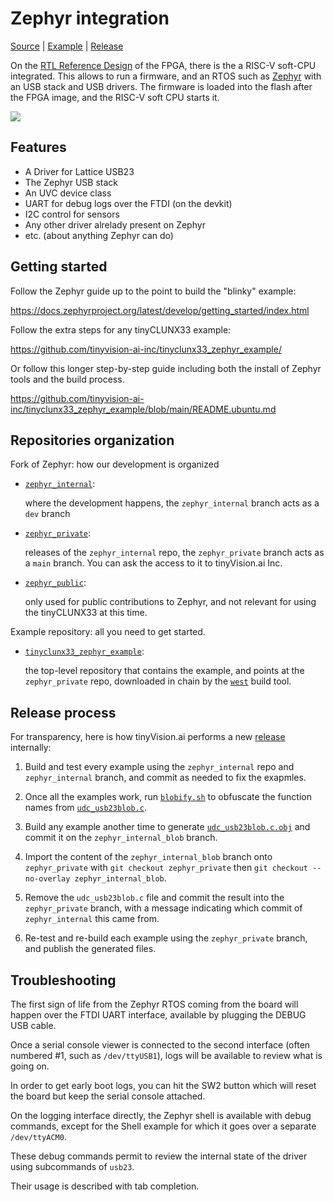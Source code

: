 # Zephyr integration

[Source](https://github.com/tinyvision-ai-inc/zephyr_private/) |
[Example](https://github.com/tinyvision-ai-inc/tinyclunx33_zephyr_example/) |
[Release](https://github.com/tinyvision-ai-inc/tinyclunx33_zephyr_example/releases/)

On the [RTL Reference Design](rtl_reference_design.md) of the FPGA, there is the a RISC-V soft-CPU integrated.
This allows to run a firmware, and an RTOS such as [Zephyr](https://docs.zephyrproject.org/) with an USB stack and USB drivers.
The firmware is loaded into the flash after the FPGA image, and the RISC-V soft CPU starts it.

![](images/tinyclunx33_zephyr_architecture.drawio.png)


## Features

- A Driver for Lattice USB23
- The Zephyr USB stack
- An UVC device class
- UART for debug logs over the FTDI (on the devkit)
- I2C control for sensors
- Any other driver alrelady present on Zephyr
- etc. (about anything Zephyr can do)


## Getting started

Follow the Zephyr guide up to the point to build the "blinky" example:

<https://docs.zephyrproject.org/latest/develop/getting_started/index.html>

Follow the extra steps for any tinyCLUNX33 example:

<https://github.com/tinyvision-ai-inc/tinyclunx33_zephyr_example/>

Or follow this longer step-by-step guide including both the install of Zephyr tools and the build process.

<https://github.com/tinyvision-ai-inc/tinyclunx33_zephyr_example/blob/main/README.ubuntu.md>


## Repositories organization

Fork of Zephyr: how our development is organized

- [`zephyr_internal`](https://github.com/tinyvision-ai-inc/zephyr_internal):

  where the development happens, the `zephyr_internal` branch acts as a `dev` branch

- [`zephyr_private`](https://github.com/tinyvision-ai-inc/zephyr_private):

  releases of the `zephyr_internal` repo, the `zephyr_private` branch acts as a `main` branch.
  You can ask the access to it to tinyVision.ai Inc.

- [`zephyr_public`](https://github.com/tinyvision-ai-inc/zephyr):

  only used for public contributions to Zephyr, and not relevant for using the tinyCLUNX33 at this time.

Example repository: all you need to get started.

- [`tinyclunx33_zephyr_example`](https://github.com/tinyvision-ai-inc/tinyclunx33_zephyr_example):

  the top-level repository that contains the example, and points at the `zephyr_private` repo, downloaded in chain by the
  [`west`](https://docs.zephyrproject.org/latest/develop/west/index.html) build tool.


## Release process

For transparency, here is how tinyVision.ai performs a new [release](https://github.com/tinyvision-ai-inc/tinyclunx33_zephyr_example/releases/) internally:

1. Build and test every example using the `zephyr_internal` repo and `zephyr_internal` branch,
   and commit as needed to fix the exapmles.

2. Once all the examples work, run [`blobify.sh`](https://github.com/tinyvision-ai-inc/zephyr_private/blob/zephyr_private/drivers/usb/udc/blobify.sh)
   to obfuscate the function names from [`udc_usb23blob.c`](https://github.com/tinyvision-ai-inc/zephyr_internal/blob/zephyr_internal/drivers/usb/udc/udc_usb23blob.c).

3. Build any example another time to generate [`udc_usb23blob.c.obj`](https://github.com/tinyvision-ai-inc/zephyr_private/blob/zephyr_private/drivers/usb/udc/udc_usb23blob.c.obj)
   and commit it on the `zephyr_internal_blob` branch.

4. Import the content of the `zephyr_internal_blob` branch onto `zephyr_private` with `git checkout zephyr_private` then `git checkout --no-overlay zephyr_internal_blob`.

5. Remove the `udc_usb23blob.c` file and commit the result into the `zephyr_private` branch,
   with a message indicating which commit of `zephyr_internal` this came from.

6. Re-test and re-build each example using the `zephyr_private` branch, and publish the generated files.


## Troubleshooting

The first sign of life from the Zephyr RTOS coming from the board will happen over the FTDI UART interface, available by plugging the DEBUG USB cable.

Once a serial console viewer is connected to the second interface (often numbered #1, such as `/dev/ttyUSB1`), logs will be available to review what is going on.

In order to get early boot logs, you can hit the SW2 button which will reset the board but keep the serial console attached.

On the logging interface directly, the Zephyr shell is available with debug commands, except for the Shell example for which it goes over a separate `/dev/ttyACM0`.

These debug commands permit to review the internal state of the driver using subcommands of `usb23`.

Their usage is described with tab completion.
